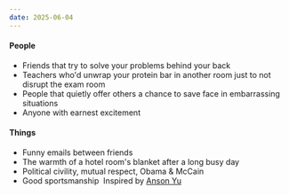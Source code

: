 ```yaml
---
date: 2025-06-04
---
```

#### People
- Friends that try to solve your problems behind your back
- Teachers who'd unwrap your protein bar in another room just to not disrupt the exam room
- People that quietly offer others a chance to save face in embarrassing situations
- Anyone with earnest excitement
#### Things
- Funny emails between friends
- The warmth of a hotel room's blanket after a long busy day
- Political civility, mutual respect, Obama & McCain
- Good sportsmanship
‎
Inspired by [Anson Yu](https://ansonyu.me/flags)